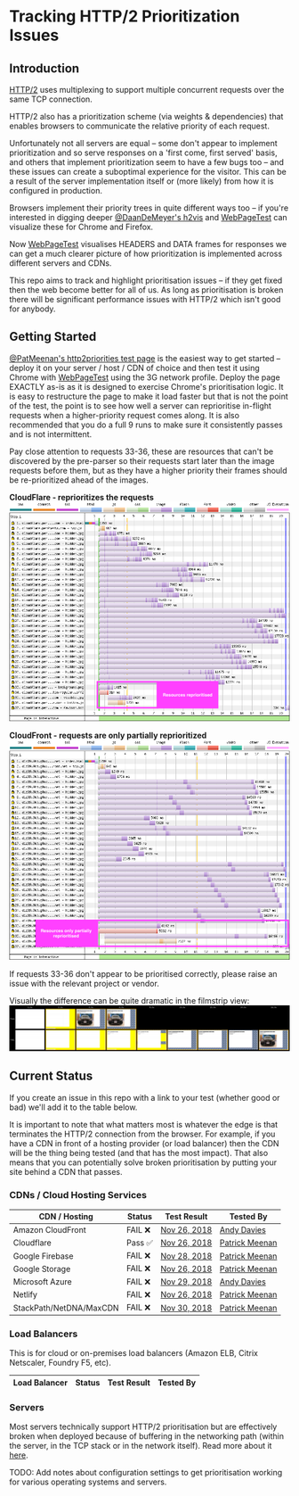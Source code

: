 
# Tracking HTTP/2 Prioritization Issues

## Introduction

[HTTP/2](https://datatracker.ietf.org/doc/rfc7540/) uses multiplexing to support multiple concurrent requests over the same TCP connection.

HTTP/2 also has a prioritization scheme (via weights & dependencies) that enables browsers to communicate the relative priority of each request.

Unfortunately not all servers are equal – some don't appear to implement prioritization and so serve responses on a 'first come, first served' basis, and others that implement prioritization seem to have a few bugs too – and these issues can create a suboptimal experience for the visitor. This can be a result of the server implementation itself or (more likely) from how it is configured in production.

Browsers implement their priority trees in quite different ways too – if you're interested in digging deeper [@DaanDeMeyer's h2vis](https://github.com/DaanDeMeyer/h2vis) and [WebPageTest](https://www.webpagetest.org/) can visualize these for Chrome and Firefox.

Now [WebPageTest](https://www.webpagetest.org) visualises HEADERS and DATA frames for responses we can get a much clearer picture of how prioritization is implemented across different servers and CDNs.

This repo aims to track and highlight prioritisation issues – if they get fixed then the web become better for all of us. As long as prioritisation is broken there will be significant performance issues with HTTP/2 which isn't good for anybody.

## Getting Started

[@PatMeenan's http2priorities test page](https://github.com/pmeenan/http2priorities) is the easiest way to get started – deploy it on your server / host / CDN of choice and then test it using Chrome with [WebPageTest](https://www.webpagetest.org/) using the 3G network profile. Deploy the page EXACTLY as-is as it is designed to exercise Chrome's prioritisation logic. It is easy to restructure the page to make it load faster but that is not the point of the test, the point is to see how well a server can reprioritise in-flight requests when a higher-priority request comes along. It is also recommended that you do a full 9 runs to make sure it consistently passes and is not intermittent.

Pay close attention to requests 33-36, these are resources that can't be discovered by the pre-parser so their requests start later than the image requests before them, but as they have a higher priority their frames should be re-prioritized ahead of the images.

**CloudFlare - reprioritizes the requests**
![Waterfall with important resources being reprioritised](images/cloudflare.png)

**CloudFront - requests are only partially reprioritized**
![Waterfall with important resources being reprioritised](images/cloudfront.png)

If requests 33-36 don't appear to be prioritised correctly, please raise an issue with the relevant project or vendor.

Visually the difference can be quite dramatic in the filmstrip view:
![Waterfall with important resources being reprioritised](images/filmstrip.png)


## Current Status

If you create an issue in this repo with a link to your test (whether good or bad) we'll add it to the table below.

It is important to note that what matters most is whatever the edge is that terminates the HTTP/2 connection from the browser. For example, if you have a CDN in front of a hosting provider (or load balancer) then the CDN will be the thing being tested (and that has the most impact). That also means that you can potentially solve broken prioritisation by putting your site behind a CDN that passes.


### CDNs / Cloud Hosting Services

| CDN / Hosting           | Status        | Test Result                                                                                    | Tested By 
| ----------------------- | ------------- | ---------------------------------------------------------------------------------------------- | -----------
| Amazon CloudFront       | FAIL &#10060; | [Nov 26, 2018](https://www.webpagetest.org/result/181126_05_fafd92c1036649029f5392851e0234c2/) | [Andy Davies](https://twitter.com/AndyDavies)
| Cloudflare              | Pass &#9989;  | [Nov 26, 2018](https://www.webpagetest.org/result/181126_G7_3abfb12925925f8debe527c779c46dfe/) | [Patrick Meenan](https://twitter.com/patmeenan)
| Google Firebase         | FAIL &#10060; | [Nov 28, 2018](https://www.webpagetest.org/result/181128_PA_9c3c428698111b81df1cc6eef2e0520c/) | [Patrick Meenan](https://twitter.com/patmeenan)
| Google Storage          | FAIL &#10060; | [Nov 26, 2018](https://www.webpagetest.org/result/181126_XF_361c1789d782990b27a0141e838694bf/) | [Patrick Meenan](https://twitter.com/patmeenan)
| Microsoft Azure         | FAIL &#10060; | [Nov 29, 2018](https://www.webpagetest.org/result/181129_31_90c38d46fe43105554bbcb05dcb25378/) | [Andy Davies](https://twitter.com/AndyDavies)
| Netlify                 | FAIL &#10060; | [Nov 26, 2018](https://www.webpagetest.org/result/181126_05_fafd92c1036649029f5392851e0234c2/) | [Patrick Meenan](https://twitter.com/patmeenan)
| StackPath/NetDNA/MaxCDN | FAIL &#10060; | [Nov 30, 2018](https://www.webpagetest.org/result/181130_X6_5b0ee849de726e1a425fcfec9f3caf5f/) | [Patrick Meenan](https://twitter.com/patmeenan)


### Load Balancers

This is for cloud or on-premises load balancers (Amazon ELB, Citrix Netscaler, Foundry F5, etc).

| Load Balancer     | Status        | Test Result                                                                                    | Tested By 
| ----------------- | ------------- | ---------------------------------------------------------------------------------------------- | -----------

### Servers

Most servers technically support HTTP/2 prioritisation but are effectively broken when deployed because of buffering in the networking path (within the server, in the TCP stack or in the network itself). Read more about it [here](https://blog.cloudflare.com/http-2-prioritization-with-nginx/).

TODO: Add notes about configuration settings to get prioritisation working for various operating systems and servers.